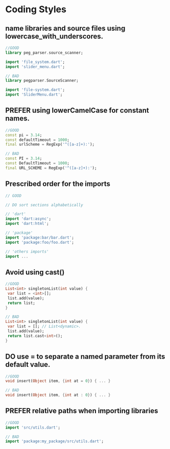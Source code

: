 # Coding Styles

## name libraries and source files using lowercase\_with\_underscores.

```dart
//GOOD
library peg_parser.source_scanner;

import 'file_system.dart';
import 'slider_menu.dart';
```

```dart
// BAD
library pegparser.SourceScanner;

import 'file-system.dart';
import 'SliderMenu.dart';
```

## PREFER using lowerCamelCase for constant names.

```dart
//GOOD
const pi = 3.14;
const defaultTimeout = 1000;
final urlScheme = RegExp('^([a-z]+):');
```

```dart
// BAD
const PI = 3.14;
const DefaultTimeout = 1000;
final URL_SCHEME = RegExp('^([a-z]+):');
```

## Prescribed order for the imports

```dart
// GOOD

// DO sort sections alphabetically

// 'dart'
import 'dart:async';
import 'dart:html';

// 'package'
import 'package:bar/bar.dart';
import 'package:foo/foo.dart';

// 'others imports'
import ...

```

## Avoid using cast\(\)

```dart
//GOOD
List<int> singletonList(int value) {
 var list = <int>[];
 list.add(value);
 return list;
}

```

```dart
// BAD
List<int> singletonList(int value) {
 var list = []; // List<dynamic>.
 list.add(value);
 return list.cast<int>();
}

```

## DO use = to separate a named parameter from its default value.

```dart
//GOOD
void insert(Object item, {int at = 0}) { ... }
```

```dart
// BAD
void insert(Object item, {int at : 0}) { ... }
```

## PREFER relative paths when importing libraries

```dart
//GOOD
import 'src/utils.dart';
```

```dart
// BAD
import 'package:my_package/src/utils.dart';
```



